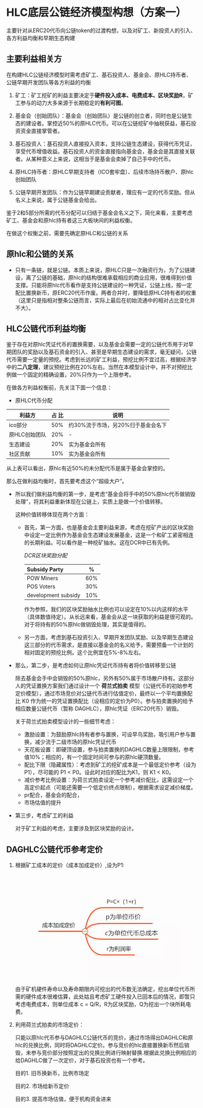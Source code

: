 # HLC底层公链经济模型构想（方案一）

主要针对从ERC20代币向公链token的过渡构想，以及对矿工、新投资人的引入、各方利益均衡和早期生态构建

## 主要利益相关方

在构建HLC公链经济模型时需考虑矿工、基石投资人、基金会、原HLC持币者、公链早期开发团队等各方利益的均衡

1. 矿工：矿工挖矿的利益主要决定于**硬件投入成本、电费成本、区块奖励R**，矿工参与的动力大多来源于长期稳定的**有利可图**。

2. 基金会（创始团队）：基金会（创始团队）是公链的创立者，同时也是公链生态的建设者。掌控近50%的原HLC代币。可以在公链挖矿中抽税获益，基石投资资金直接掌管者。

3. 基石投资人：基石投资人直接投入资本，支持公链生态建设，获得代币凭证，享受代币增值收益。基石投资人的资金直接指向基金会，基金会是其直接关联者。从某种意义上来说，这相当于是基金会卖掉了自己手中的代币。

4. 原HLC持币者：原HLC早期支持者（ICO套牢盘）、后续市场持币散户、原hlc创始团队

5. 公链早期开发团队：作为公链早期建设贡献者，理应有一定的代币奖励。但从名义上来说，属于公链基金会给出。

鉴于2和5部分所需的代币分配可以归结于基金会名义之下，简化来看，主要考虑矿工、基金会和原hlc持有者这三大板块间的利益权衡。

在做这个权衡之前，需要先确定原HLC和公链的关系

## 原hlc和公链的关系

* 只有一条链，就是公链。本质上来说，原HLC只是一次融资行为，为了公链建设，离了公链的基础，原hlc的结构很难承载相应的商业应用，很难得到价值支撑。只能将原hlc代币看作是支持公链建设的一种凭证，公链上线，按一定配比置换新币，原ERC20代币作废。两者合并时，要降低原HLC持有者的权重（这里只是指相对整条公链而言，实际上最后在初始流通中的相对占比变化并不大）。

## HLC公链代币利益均衡

鉴于存在对原hlc凭证代币的置换需要，以及基金会需要一定的公链代币用于对早期团队的奖励以及基石资金的引入、甚至是早期生态建设的需求，毫无疑问，公链代币需要一定量的预挖。考虑到长远的矿工利益，预挖比例不宜过高，根据经济学中的**二八定理**，建议预挖比例在20%左右。当然在本模型设计中，并不对预挖比例做一个固定的精确设置，20%只作为一个上限参考。

在做各方利益权衡前，先关注下面一个信息：

* 原HLC代币分配

| 利益方  | 占 比  | 说明 |
| ------- | :----:| ------   |
| ico部分  | 50% |约30%流于市场，另20%归于基金会名下|
| 原HLC创始团队 | 20% |  -       |
| 生态建设 | 20% | 实为基金会所有 |
| 社区贡献 | 10% | 实为基金会所有 |

从上表可以看出，原hlc有近50%的未分配代币是属于基金会掌控的。

那么在做利益均衡时，首先要考虑这个“超级大户”。

* 所以我们做利益均衡的第一步，是考虑“基金会将手中的50%原hlc代币做销毁处理”，将其利益重新体现在公链上，实质上是做一个价值转移。

  这种价值转移体现在两个方面：

  * 首先，第一方面，也是基金会主要利益来源，考虑在挖矿产出的区块奖励中设定一定比例作为基金会生态建设发展基金，这是一个和矿工紧密相连的长期利益。可以看作是一种挖矿抽水。这在DCR中已有先例。
  
    *DCR区块奖励分配*
  
    | Subsidy Party |   %   |
    | :-------- | :--------: |
    | POW Miners |    60%   |
    | POS Voters |    30%   |
    | development subsidy |    10%   |
  
    作为参照，我们的区块奖励抽水比例也可以设定在10%以内这样的水平（具体数值待定）。从长远来看，基金会从这一块获取的利益是很可观的。对于将持有的50%原hlc做销毁处理，其实是值得的。
    
  * 另一方面，考虑到基石投资引入、早期开发团队奖励、以及早期生态建设这三部分的代币需求，是直接以基金会的名义给予，需要预备一个计划的相对固定的预挖比例。这个比例宜在5%-8%左右。
  
* 那么，第二步，是考虑如何让原hlc凭证代币持有者将价值转移至公链

  除去基金会手中会销毁的50%原hlc，另外有50%属于市场散户持有。这部分人的凭证置换方案我们通过设计一个 **荷兰式拍卖** 模型（公链代币的初始参考定价模型），通过市场竞价对公链代币进行估值定价，最终以一个平均置换配比 K0 作为统一的凭证置换配比（设相应的定价为P0）。参与拍卖置换的给予相应数量公链代币（暂称 DAGHLC），原hlc凭证（ERC20代币）销毁。
  
  关于荷兰式拍卖模型设计的一些细节考虑：
  * 激励设置：为鼓励原hlc持有者参与置换，可设早鸟奖励，吸引用户参与置换，减少流于二级市场的原hlc凭证代币
  * 天花板设置：即硬顶设置，参与拍卖置换的DAGHLC数量上限限制，参考值10%；相应的，有一个固定时间可参与的原hlc硬顶数量。
  * 配比下限（隐藏属性）：考虑到矿工的挖矿成本是一个最低定价参考（设为P1），尽可能的 P1 < P0。设此时对应的配比为K1，则 K1 < K0。
  * 减价参考比例设置：为荷兰式拍卖设定一个参考减价配比，这需设定一个高定价起点（可能还需要一个低定价终点限制），根据需求设定减价梯度。
  * pr配合，基金会的配合，
  * 市场估值的提升
  
* 第三步，考虑矿工的利益
  
    对于矿工利益的考虑，主要涉及到区块奖励的设计。

## DAGHLC公链代币参考定价
 
1. 根据矿工成本的定价（成本加成定价）,设为P1:
 
    ![成本加成定价](../image/others/成本加成定价法.jpg)
    
    由于矿机硬件寿命以及寿命期限内可挖出的代币数无法确定，挖出单位代币所需的硬件成本很难估算，此处姑且考虑矿工硬件投入已回本后的情况，即暂只考虑电费成本，则单位成本 c = Q/R，R为区块奖励，Q为挖出一个块所耗电费。

2. 利用荷兰式拍卖的市场定价：
    
    只能以原hlc代币参与DAGHLC公链代币的竞价，通过市场得出DAGHLC和原hlc的兑换比例，同时将DAGHLC定价。参与竞价的hlc直接置换新币然后销毁，未参与竞价部分按照定出的兑换比例进行映射替换.根据此兑换比例相应的给DAGHLC做了一次定价，对于基石投资也有一个参考。  
 
     目的1. 旧币换新币，比例市场定
     
     目的2. 市场给新币定价
     
     目的3. 提高市场估值，便于机构资金进来
    
